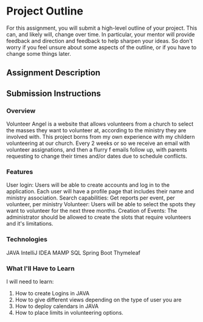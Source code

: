 # Project Outline
For this assignment, you will submit a high-level outline of your project. This can, and likely will, change over time. In particular, your mentor will provide feedback and direction and feedback to help sharpen your ideas. So don't worry if you feel unsure about some aspects of the outline, or if you have to change some things later.

## Assignment Description

## Submission Instructions

### Overview
Volunteer Angel is a website that allows volunteers from a church to select the masses they want to volunteer at, according to the ministry they are involved with. This project borns from my own experience with my childern volunteering at our church. Every 2 weeks or so we receive an email with volunteer assignations, and then a flurry f emails follow up, with parents requesting to change their times and/or dates due to schedule conflicts.

### Features
User login: Users will be able to create accounts and log in to the application. Each user will have a profile page that includes their name and ministry association.
Search capabilities: Get reports per event, per volunteer, per ministry
Volunteer: Users will be able to select the spots they want to volunteer for the next three months.
Creation of Events: The administrator should be allowed to create the slots that require volunteers and it's limitations.

### Technologies
JAVA
IntelliJ IDEA
MAMP
SQL
Spring Boot
Thymeleaf

### What I'll Have to Learn
I will need to learn:
1. How to create Logins in JAVA
2. How to give different views depending on the type of user you are
3. How to deploy calendars in JAVA
4. How to place limits in volunteering options.
